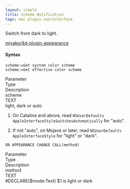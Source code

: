 ```yaml
---
layout: simple
title: Scheme Notification
tags: mac plugin userinterface
---
```


Switch from dark to light.

<!--more-->

[miyako/4d-plugin-appearance](https://github.com/miyako/4d-plugin-appearance)

#### Syntax

```
scheme:=Get system color scheme
scheme:=Get effective color scheme
```

<div class="grid">
<div class="syntax-th cell cell--2">Parameter</div>
<div class="syntax-th cell cell--2">Type</div>
<div class="syntax-th cell cell--8">Description</div>
<div class="syntax-td cell cell--2">scheme</div>
<div class="syntax-td cell cell--2">TEXT</div>
<div class="syntax-td cell cell--8">light, dark or auto</div>   
</div>

1. On Catalina and above, read `NSUserDefaults` `AppleInterfaceStyleSwitchesAutomatically` for "auto".

2. If not "auto", on Mojave or later, read `NSUserDefaults` `AppleInterfaceStyle` for "light" or "dark".

```
ON APPEARANCE CHANGE CALL(method)
```

<div class="grid">
<div class="syntax-th cell cell--2">Parameter</div>
<div class="syntax-th cell cell--2">Type</div>
<div class="syntax-th cell cell--8">Description</div>
<div class="syntax-td cell cell--2">method</div>
<div class="syntax-td cell cell--2">TEXT</div>
<div class="syntax-td cell cell--8">#DECLARE($mode:Text) $1 is light or dark</div>   
</div>
